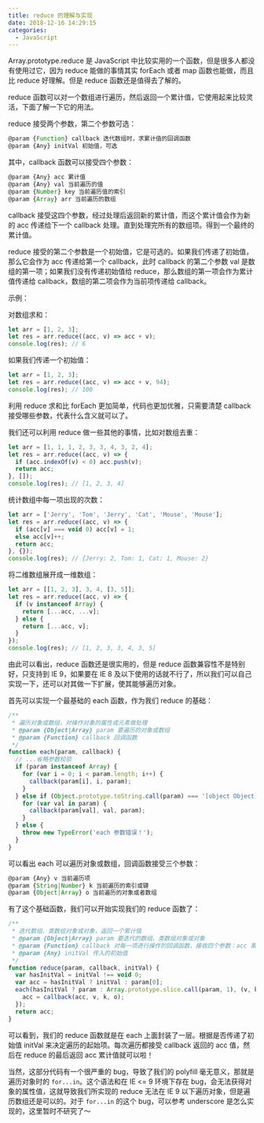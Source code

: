 ```yaml
---
title: reduce 的理解与实现
date: 2018-12-16 14:29:15
categories:
  - JavaScript
---
```


Array.prototype.reduce 是 JavaScript 中比较实用的一个函数，但是很多人都没有使用过它，因为 reduce 能做的事情其实 forEach 或者 map 函数也能做，而且比 reduce 好理解。但是 reduce 函数还是值得去了解的。

reduce 函数可以对一个数组进行遍历，然后返回一个累计值，它使用起来比较灵活，下面了解一下它的用法。

reduce 接受两个参数，第二个参数可选：

```js
@param {Function} callback 迭代数组时，求累计值的回调函数
@param {Any} initVal 初始值，可选
```

其中，callback 函数可以接受四个参数：

```js
@param {Any} acc 累计值
@param {Any} val 当前遍历的值
@param {Number} key 当前遍历值的索引
@param {Array} arr 当前遍历的数组
```

callback 接受这四个参数，经过处理后返回新的累计值，而这个累计值会作为新的 acc 传递给下一个 callback 处理。直到处理完所有的数组项。得到一个最终的累计值。

reduce 接受的第二个参数是一个初始值，它是可选的。如果我们传递了初始值，那么它会作为 acc 传递给第一个 callback，此时 callback 的第二个参数 val 是数组的第一项；如果我们没有传递初始值给 reduce，那么数组的第一项会作为累计值传递给 callback，数组的第二项会作为当前项传递给 callback。

示例：

对数组求和：

```js
let arr = [1, 2, 3];
let res = arr.reduce((acc, v) => acc + v);
console.log(res); // 6
```

如果我们传递一个初始值：

```js
let arr = [1, 2, 3];
let res = arr.reduce((acc, v) => acc + v, 94);
console.log(res); // 100
```

利用 reduce 求和比 forEach 更加简单，代码也更加优雅，只需要清楚 callback 接受哪些参数，代表什么含义就可以了。

我们还可以利用 reduce 做一些其他的事情，比如对数组去重：

```js
let arr = [1, 1, 1, 2, 3, 3, 4, 3, 2, 4];
let res = arr.reduce((acc, v) => {
  if (acc.indexOf(v) < 0) acc.push(v);
  return acc;
}, []);
console.log(res); // [1, 2, 3, 4]
```

统计数组中每一项出现的次数：

```js
let arr = ['Jerry', 'Tom', 'Jerry', 'Cat', 'Mouse', 'Mouse'];
let res = arr.reduce((acc, v) => {
  if (acc[v] === void 0) acc[v] = 1;
  else acc[v]++;
  return acc;
}, {});
console.log(res); // {Jerry: 2, Tom: 1, Cat: 1, Mouse: 2}
```

将二维数组展开成一维数组：

```js
let arr = [[1, 2, 3], 3, 4, [3, 5]];
let res = arr.reduce((acc, v) => {
  if (v instanceof Array) {
    return [...acc, ...v];
  } else {
    return [...acc, v];
  }
});
console.log(res); // [1, 2, 3, 3, 4, 3, 5]
```

由此可以看出，reduce 函数还是很实用的，但是 reduce 函数兼容性不是特别好，只支持到 IE 9，如果要在 IE 8 及以下使用的话就不行了，所以我们可以自己实现一下，还可以对其做一下扩展，使其能够遍历对象。

首先可以实现一个最基础的 each 函数，作为我们 reduce 的基础：

```js
/**
 * 遍历对象或数组，对操作对象的属性或元素做处理
 * @param {Object|Array} param 要遍历的对象或数组
 * @param {Function} callback 回调函数
 */
function each(param, callback) {
  // ...省略参数校验
  if (param instanceof Array) {
    for (var i = 0; i < param.length; i++) {
      callback(param[i], i, param);
    }
  } else if (Object.prototype.toString.call(param) === '[object Object]') {
    for (var val in param) {
      callback(param[val], val, param);
    }
  } else {
    throw new TypeError('each 参数错误！');
  }
}
```

可以看出 each 可以遍历对象或数组，回调函数接受三个参数：

```js
@param {Any} v 当前遍历项
@param {String|Number} k 当前遍历的索引或键
@param {Object|Array} o 当前遍历的对象或者数组
```

有了这个基础函数，我们可以开始实现我们的 reduce 函数了：

```js
/**
 * 迭代数组、类数组对象或对象，返回一个累计值
 * @param {Object|Array} param 要迭代的数组、类数组对象或对象
 * @param {Function} callback 对每一项进行操作的回调函数，接收四个参数：acc 累加值、v 当前项、k 当前索引、o 当前迭代对象
 * @param {Any} initVal 传入的初始值
 */
function reduce(param, callback, initVal) {
  var hasInitVal = initVal !== void 0;
  var acc = hasInitVal ? initVal : param[0];
  each(hasInitVal ? param : Array.prototype.slice.call(param, 1), (v, k, o) => {
    acc = callback(acc, v, k, o);
  });
  return acc;
}
```

可以看到，我们的 reduce 函数就是在 each 上面封装了一层。根据是否传递了初始值 initVal 来决定遍历的起始项。每次遍历都接受 callback 返回的 acc 值，然后在 reduce 的最后返回 acc 累计值就可以啦！

当然，这部分代码有一个很严重的 bug，导致了我们的 polyfill 毫无意义，那就是遍历对象时的 `for...in`。这个语法和在 IE <= 9 环境下存在 bug，会无法获得对象的属性值，这就导致我们所实现的 reduce 无法在 IE 9 以下遍历对象，但是遍历数组还是可以的。对于 `for...in` 的这个 bug，可以参考 underscore 是怎么实现的，这里暂时不研究了～